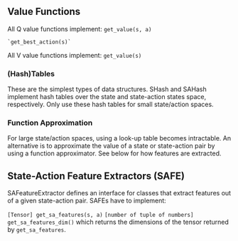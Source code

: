 ## Value Functions
All Q value functions implement:
    `get_value(s, a)`

    `get_best_action(s)`

All V value functions implement:
    `get_value(s)`

### (Hash)Tables
These are the simplest types of data structures. SHash and SAHash implement hash
tables over the state and state-action states space, respectively. Only use
these hash tables for small state/action spaces.

### Function Approximation
For large state/action spaces, using a look-up table becomes intractable. An
alternative is to approximate the value of a state or state-action pair by using
a function approximator. See below for how features are extracted.

## State-Action Feature Extractors (SAFE)
SAFeatureExtractor defines an interface for classes that extract features out of
a given state-action pair. SAFEs have to implement:

`[Tensor] get_sa_features(s, a)`
`[number of tuple of numbers] get_sa_features_dim()`
which returns the dimensions of the tensor returned by `get_sa_features`.
